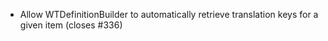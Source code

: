 - Allow WTDefinitionBuilder to automatically retrieve translation keys for a given item (closes #336)
